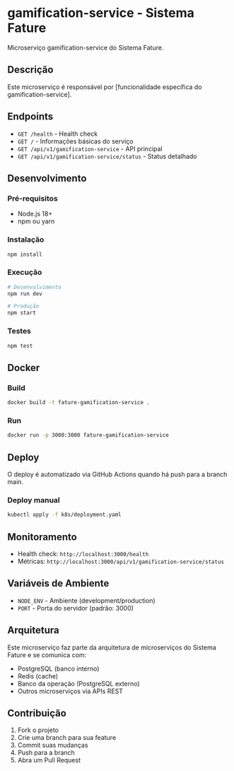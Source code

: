 # gamification-service - Sistema Fature

Microserviço gamification-service do Sistema Fature.

## Descrição

Este microserviço é responsável por [funcionalidade específica do gamification-service].

## Endpoints

- `GET /health` - Health check
- `GET /` - Informações básicas do serviço
- `GET /api/v1/gamification-service` - API principal
- `GET /api/v1/gamification-service/status` - Status detalhado

## Desenvolvimento

### Pré-requisitos

- Node.js 18+
- npm ou yarn

### Instalação

```bash
npm install
```

### Execução

```bash
# Desenvolvimento
npm run dev

# Produção
npm start
```

### Testes

```bash
npm test
```

## Docker

### Build

```bash
docker build -t fature-gamification-service .
```

### Run

```bash
docker run -p 3000:3000 fature-gamification-service
```

## Deploy

O deploy é automatizado via GitHub Actions quando há push para a branch main.

### Deploy manual

```bash
kubectl apply -f k8s/deployment.yaml
```

## Monitoramento

- Health check: `http://localhost:3000/health`
- Métricas: `http://localhost:3000/api/v1/gamification-service/status`

## Variáveis de Ambiente

- `NODE_ENV` - Ambiente (development/production)
- `PORT` - Porta do servidor (padrão: 3000)

## Arquitetura

Este microserviço faz parte da arquitetura de microserviços do Sistema Fature e se comunica com:

- PostgreSQL (banco interno)
- Redis (cache)
- Banco da operação (PostgreSQL externo)
- Outros microserviços via APIs REST

## Contribuição

1. Fork o projeto
2. Crie uma branch para sua feature
3. Commit suas mudanças
4. Push para a branch
5. Abra um Pull Request
